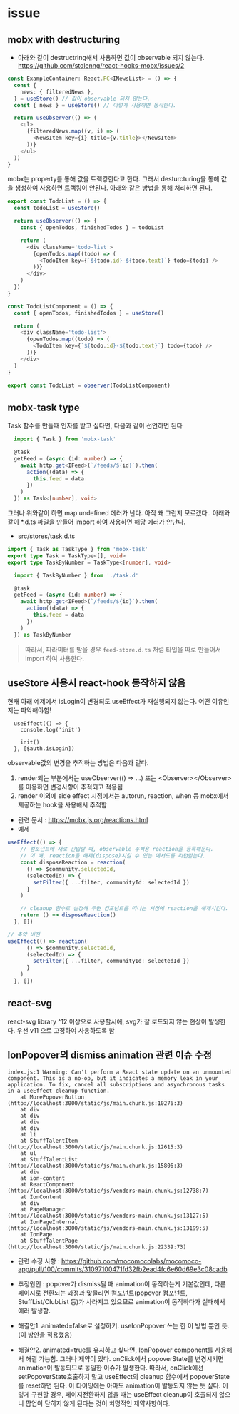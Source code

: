 # issue

## mobx with destructuring

- 아래와 같이 destructring해서 사용하면 값이 observable 되지 않는다.
  https://github.com/stolenng/react-hooks-mobx/issues/2

```typescript
const ExampleContainer: React.FC<INewsList> = () => {
  const {
    news: { filteredNews },
  } = useStore() // 값이 observable 되지 않는다.
  const { news } = useStore() // 이렇게 사용하면 동작한다.

  return useObserver(() => (
    <ul>
      {filteredNews.map((v, i) => (
        <NewsItem key={i} title={v.title}></NewsItem>
      ))}
    </ul>
  ))
}
```

mobx는 property를 통해 값을 트랙킹한다고 한다. 그래서 desturcturing을 통해 값을 생성하여 사용하면 트랙킹이 안된다. 아래와 같은 방법을 통해 처리하면 된다.

```typescript
export const TodoList = () => {
  const todoList = useStore()

  return useObserver(() => {
    const { openTodos, finishedTodos } = todoList

    return (
      <div className='todo-list'>
        {openTodos.map((todo) => (
          <TodoItem key={`${todo.id}-${todo.text}`} todo={todo} />
        ))}
      </div>
    )
  })
}
```

```typescript
const TodoListComponent = () => {
  const { openTodos, finishedTodos } = useStore()

  return (
    <div className='todo-list'>
      {openTodos.map((todo) => (
        <TodoItem key={`${todo.id}-${todo.text}`} todo={todo} />
      ))}
    </div>
  )
}

export const TodoList = observer(TodoListComponent)
```

## mobx-task type

Task 함수를 만들때 인자를 받고 싶다면, 다음과 같이 선언하면 된다

```typescript
  import { Task } from 'mobx-task'

  @task
  getFeed = (async (id: number) => {
    await http.get<IFeed>(`/feeds/${id}`).then(
      action((data) => {
        this.feed = data
      })
    )
  }) as Task<[number], void>
```

그러나 위와같이 하면 map undefined 에러가 난다. 아직 왜 그런지 모르겠다..
아래와 같이 \*.d.ts 파일을 만들어 import 하여 사용하면 해당 에러가 안난다.

- src/stores/task.d.ts

```typescript
import { Task as TaskType } from 'mobx-task'
export type Task = TaskType<[], void>
export type TaskByNumber = TaskType<[number], void>
```

```typescript
  import { TaskByNumber } from './task.d'

  @task
  getFeed = (async (id: number) => {
    await http.get<IFeed>(`/feeds/${id}`).then(
      action((data) => {
        this.feed = data
      })
    )
  }) as TaskByNumber
```

> 따라서, 파라미터를 받을 경우 `feed-store.d.ts` 처럼 타입을 따로 만들어서 import 하여 사용한다.

## useStore 사용시 react-hook 동작하지 않음

현재 아래 예제에서 isLogin이 변경되도 useEffect가 재실행되지 않는다. 어떤 이유인지는 파악해야함!

```
  useEffect(() => {
    console.log('init')

    init()
  }, [$auth.isLogin])

```

observable값의 변경을 추적하는 방법은 다음과 같다.

1. render되는 부분에서는 useObserver(() => ...) 또는 \<Observer\>\</Observer\> 를 이용하면 변경사항이 추적되고 적용됨
2. render 이외에 side effect 시점에서는 autorun, reaction, when 등 mobx에서 제공하는 hook을 사용해서 추적함

- 관련 문서 : https://mobx.js.org/reactions.html
- 예제

```typescript
useEffect(() => {
    // 컴포넌트에 새로 진입할 때, observable 추적용 reaction을 등록해둔다.
    // 이 때, reaction을 해제(dispose)시킬 수 있는 메서드를 리턴받는다.
    const disposeReaction = reaction(
      () => $community.selectedId,
      (selectedId) => {
        setFilter({ ...filter, communityId: selectedId })
      }
    )

    // cleanup 함수로 설정해 두면 컴포넌트를 떠나는 시점에 reaction을 해제시킨다.
    return () => disposeReaction()
  }, [])

// 축약 버젼
useEffect(() => reaction(
      () => $community.selectedId,
      (selectedId) => {
        setFilter({ ...filter, communityId: selectedId })
      }
    )
  }, [])
```

## react-svg

react-svg library ^12 이상으로 사용할시에, svg가 잘 로드되지 않는 현상이 발생한다. 우선 v11 으로 고정하여 사용하도록 함

## IonPopover의 dismiss animation 관련 이슈 수정

```
index.js:1 Warning: Can't perform a React state update on an unmounted component. This is a no-op, but it indicates a memory leak in your application. To fix, cancel all subscriptions and asynchronous tasks in a useEffect cleanup function.
    at MorePopoverButton (http://localhost:3000/static/js/main.chunk.js:10276:3)
    at div
    at div
    at div
    at div
    at li
    at StuffTalentItem (http://localhost:3000/static/js/main.chunk.js:12615:3)
    at ul
    at StuffTalentList (http://localhost:3000/static/js/main.chunk.js:15806:3)
    at div
    at ion-content
    at ReactComponent (http://localhost:3000/static/js/vendors~main.chunk.js:12738:7)
    at IonContent
    at div
    at PageManager (http://localhost:3000/static/js/vendors~main.chunk.js:13127:5)
    at IonPageInternal (http://localhost:3000/static/js/vendors~main.chunk.js:13199:5)
    at IonPage
    at StuffTalentPage (http://localhost:3000/static/js/main.chunk.js:22339:73)
```

- 관련 수정 사항 : https://github.com/mocomocolabs/mocomoco-app/pull/100/commits/31097100471fd32fb2ead4fc6e60d69e3c08cadb

- 추정원인 : popover가 dismiss될 때 animation이 동작하는게 기본값인데, 다른 페이지로 전환되는 과정과 맞물리면 컴포넌트(popover 컴포넌트, StuffList/ClubList 등)가 사라지고 있으므로 animation이 동작하다가 실패해서 에러 발생함.

- 해결안1. animated=false로 설정하기. useIonPopover 쓰는 한 이 방법 뿐인 듯. (이 방안을 적용했음)

- 해결안2. animated=true를 유지하고 싶다면, IonPopover component를 사용해서 해결 가능함. 그러나 제약이 있다.
  onClick에서 popoverState를 변경시키면 animation이 발동되므로 동일한 이슈가 발생한다. 따라서, onClick에선 setPopoverState호출하지 말고 useEffect의 cleanup 함수에서 popoverState를 reset하면 된다. 이 타이밍에는 아마도 animation이 발동되지 않는 듯 싶다.
  이렇게 구현할 경우, 페이지전환하지 않을 때는 useEffect cleanup이 호출되지 않으니 팝업이 닫히지 않게 된다는 것이 치명적인 제약사항이다.
